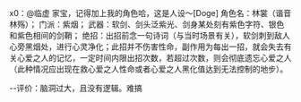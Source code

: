 x0：@临虚 
家宝，记得加上我的角色哈，这是人设～[Doge]
角色名：林裳（谐音林殇）；
门派：紫烟；
武器：软剑、剑头泛紫光、剑身某处刻有紫色字符、银色和紫色相间的剑鞘；
绝招：出招前念一句诗词（与当时场景有关），软剑刺到敌人心旁黑烟处，进行心灵净化；此招并不伤害性命，副作用为每出一招，就会失去有关心爱之人的记忆，一定时间内限出招次数，若超过次数，则会彻底遗忘心爱之人（此种情况应出现在救心爱之人性命或者心爱之人黑化值达到无法控制的地步）。

--评价：脑洞过大，且没有逻辑。难搞